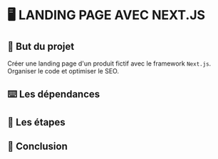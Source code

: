 # 🖥 LANDING PAGE AVEC NEXT.JS

## 🎯 But du projet
Créer une landing page d'un produit fictif avec le framework `Next.js`. Organiser le code et optimiser le SEO.

## ⌨️ Les dépendances


## 📑 Les étapes


## 📍 Conclusion